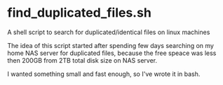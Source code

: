 # find_duplicated_files.sh
A shell script to search for duplicated/identical files on linux machines

The idea of this script started after spending few days searching on my home NAS server for duplicated files, because the free speace was less then 200GB from 2TB total disk size on NAS server.

I wanted something small and fast enough, so I've wrote it in bash.
